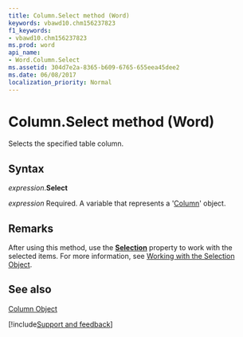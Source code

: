 ```yaml
---
title: Column.Select method (Word)
keywords: vbawd10.chm156237823
f1_keywords:
- vbawd10.chm156237823
ms.prod: word
api_name:
- Word.Column.Select
ms.assetid: 304d7e2a-8365-b609-6765-655eea45dee2
ms.date: 06/08/2017
localization_priority: Normal
---
```



# Column.Select method (Word)

Selects the specified table column.


## Syntax

_expression_.**Select**

_expression_ Required. A variable that represents a '[Column](Word.Column.md)' object.


## Remarks

After using this method, use the  **[Selection](Word.Selection.md)** property to work with the selected items. For more information, see [Working with the Selection Object](../word/Concepts/Working-with-Word/working-with-the-selection-object.md).


## See also


[Column Object](Word.Column.md)

[!include[Support and feedback](~/includes/feedback-boilerplate.md)]